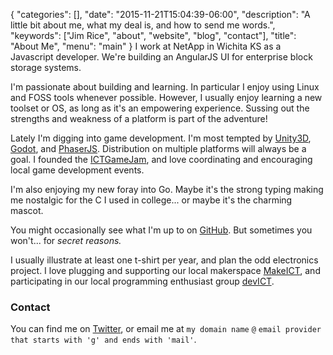 {
   "categories": [],
   "date": "2015-11-21T15:04:39-06:00",
   "description": "A little bit about me, what my deal is, and how to send me words.",
   "keywords": ["Jim Rice", "about", "website", "blog", "contact"],
   "title": "About Me",
   "menu": "main"
}
I work at NetApp in Wichita KS as a Javascript developer.  We're building an AngularJS UI for enterprise block storage systems.

I'm passionate about building and learning.  In particular I enjoy using Linux and FOSS tools whenever possible.  However, I usually enjoy learning a new toolset or OS, as long as it's an empowering experience.  Sussing out the strengths and weakness of a platform is part of the adventure!

Lately I'm digging into game development.  I'm most tempted by [Unity3D](http://blogs.unity3d.com/2015/08/26/unity-comes-to-linux-experimental-build-now-available/), [Godot](http://www.godotengine.org/projects/godot-engine), and [PhaserJS](http://phaser.io/).  Distribution on multiple platforms will always be a goal.  I founded the [ICTGameJam](http://ictgamejam.com), and love coordinating and encouraging local game development events.

I'm also enjoying my new foray into Go.  Maybe it's the strong typing making me nostalgic for the C I used in college... or maybe it's the charming mascot.

You might occasionally see what I'm up to on [GitHub](https://github.com/hitjim).  But sometimes you won't... for *secret reasons.*

I usually illustrate at least one t-shirt per year, and plan the odd electronics project.  I love plugging and supporting our local makerspace [MakeICT](http://makeict.org), and participating in our local programming enthusiast group [devICT](http://devict.org).

### Contact
You can find me on [Twitter](http://twitter.com/jiiimbot), or email me at `my domain name` `@` `email provider that starts with 'g' and ends with 'mail'`.
